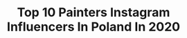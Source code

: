 ---
title: Top 10 Painters Instagram Influencers In Poland In 2020
description: >-
  Find top painters Instagram influencers in Poland in 2020. Most popular hashtags: #photography #artist #painters #arts.
platform: Instagram
profiles:
  - username: "sleepinglucifer"
    fullname: >-
      Ewelina Kowalczyk
    location: "Poland"
    followers: 22047
    engagement: 2337
    commentsToLikes: 0.018975
    id: ckap4fmyw761r0i78l610tg56
    verified: false
    hashtags: "#artstudy, #artistic, #ipad2018, #procreatevideo"
  - username: "agnieszka.nienartowicz"
    fullname: >-
      Agnieszka Nienartowicz artist
    location: "Poland"
    followers: 7600
    engagement: 714
    commentsToLikes: 0.021738
    id: ck5zuaz8120tn0i14qjvv3gni
    verified: false
    hashtags: "#confession, #contemporaryart, #martyrdom, #matkabo"
  - username: "scene_of_anamack"
    fullname: >-
      Anna Maćkowiak
    location: "Poland"
    followers: 3317
    engagement: 1607
    commentsToLikes: 0.138749
    id: ckap9xjmotybv0i78dsnfnrni
    verified: false
    hashtags: "#selfie, #birdeyeview, #nomakeup, #flowerstyles"
  - username: "northernmoods"
    fullname: >-
      Anna Lechowicz
    location: "Poland"
    followers: 30353
    engagement: 637
    commentsToLikes: 0.029376
    id: ck13884ejeyce0i1950bgx7xp
    verified: false
    hashtags: "#watercolorgalaxy, #akwarela, #magic, #artvsartist"
  - username: "szarek"
    fullname: >-
      Zuzanna Szarek
    location: "Poland"
    followers: 5237
    engagement: 613
    commentsToLikes: 0.026477
    id: ck6u82qaip3es0j71n8s8wdj6
    verified: false
    hashtags: "#whatsonrvk, #top9of2019, #orangeathome, #humansdonotrulethisland"
  - username: "darkyjane_fdtw"
    fullname: >-
      Jeanne
    location: "Poland"
    followers: 5893
    engagement: 1416
    commentsToLikes: 0.007060
    id: ck6u6zo4kimmj0j71h91p9m6h
    verified: false
    hashtags: "#colour, #dlngdesigns, #bmwclub, #bimmer"
  - username: "kiszka.ziemniaczana"
    fullname: >-
      ************
    location: "Poland"
    followers: 9469
    engagement: 967
    commentsToLikes: 0.068269
    id: ck9wddti2f6xz0j782p75wplw
    verified: false
    hashtags: "#jele, #kwitn, #flowerpower, #myeverydaymagic"
  - username: "ssophiamakeup"
    fullname: >-
      Sophia
    location: "Poland"
    followers: 7187
    engagement: 1223
    commentsToLikes: 0.153278
    id: ck5c9fjjdbcbz0i118yhigqlq
    verified: false
    hashtags: "#winxclub, #pixibeauty, #videomakeup, #makeupfeed"
  - username: "corkmanicures"
    fullname: >-
      Kayla Nail Polish Swatcher
    location: "Poland"
    followers: 6687
    engagement: 849
    commentsToLikes: 0.025084
    id: ck6tv9up3l00k0j71s19wsszi
    verified: false
    hashtags: "#zoyanailpolish, #everydayzoya, #gelatoonmymind, #animalprint"
  - username: "madelinegavi"
    fullname: >-
      Madeline Gavi
    location: "Poland"
    followers: 93761
    engagement: 260
    commentsToLikes: 0.013849
    id: ck0vw1t0trq0e0i192ll60red
    verified: false
    hashtags: "#tracksuit, #photoalbum, #sweet, #sunday"
---